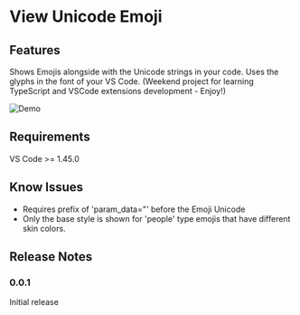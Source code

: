 # View Unicode Emoji

## Features

Shows Emojis alongside with the Unicode strings in your code. Uses the glyphs in the font of your VS Code.
(Weekend project for learning TypeScript and VSCode extensions development - Enjoy!)

![Demo](https://github.com/tboosters/vscode_view_unicode_emoji/blob/master/demo.gif)

## Requirements

VS Code >= 1.45.0

## Know Issues

 - Requires prefix of 'param_data="' before the Emoji Unicode
 - Only the base style is shown for 'people' type emojis that have different skin colors.

## Release Notes

### 0.0.1

Initial release
